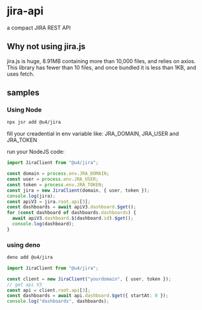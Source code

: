 # jira-api

a compact JIRA REST API

## Why not using jira.js

jira.js is huge, 8.91MB containing more than 10,000 files, and relies on axios.
This library has fewer than 10 files, and once bundled it is less than 1KB, and uses fetch.

## samples

### Using Node

```bash
npx jsr add @u4/jira
```

fill your creadential in env variable like: JRA_DOMAIN, JRA_USER and JRA_TOKEN

run your NodeJS code:

```js
import JiraClient from "@u4/jira";

const domain = process.env.JRA_DOMAIN;
const user = process.env.JRA_USER;
const token = process.env.JRA_TOKEN;
const jira = new JiraClient(domain, { user, token });
console.log(jira);
const apiV3 = jira.root.api[3];
const dashboards = await apiV3.dashboard.$get();
for (const dashboard of dashboards.dashboards) {
  await apiV3.dashboard.$(dashboard.id).$get();
  console.log(dashboard);
}
```

### using deno

```bash
deno add @u4/jira
```

```ts
import JiraClient from "@u4/jira";

const client = new JiraClient("yourdomain", { user, token });
// get api V3
const api = client.root.api[3];
const dashboards = await api.dashboard.$get({ startAt: 0 });
console.log("dashboards", dashboards);
```
